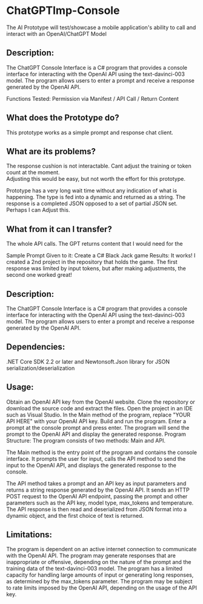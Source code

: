 # ChatGPTImp-Console

The AI Prototype will test/showcase a mobile application's ability to call and interact with an OpenAI/ChatGPT Model

## Description:
The ChatGPT Console Interface is a C# program that provides a console interface for interacting with the OpenAI API using the text-davinci-003 model. The program allows users to enter a prompt and receive a response generated by the OpenAI API.

Functions Tested: Permission via Manifest / API Call / Return Content
	
## What does the Prototype do?

This prototype works as a simple prompt and response chat client.

## What are its problems?

The response cushion is not interactable. Cant adjust the training or token count at the moment.  
Adjusting this would be easy, but not worth the effort for this prototype. 
	
Prototype has a very long wait time without any indication of what is happening. 
The type is fed into a dynamic and returned as a string. 
The response is a completed JSON opposed to a set of partial JSON set. Perhaps I can Adjust this.

## What from it can I transfer?
The whole API calls. The GPT returns content that I would need for the 

Sample Prompt Given to it: Create a C# Black Jack game
Results: It works! I created a 2nd project in the repository that holds the game. The first response was 
limited by input tokens, but after making adjustments, the second one worked great!

## Description:
The ChatGPT Console Interface is a C# program that provides a console interface for interacting with the OpenAI API using the text-davinci-003 model. The program allows users to enter a prompt and receive a response generated by the OpenAI API.

## Dependencies:

.NET Core SDK 2.2 or later and
Newtonsoft.Json library for JSON serialization/deserialization

## Usage:

Obtain an OpenAI API key from the OpenAI website.
Clone the repository or download the source code and extract the files.
Open the project in an IDE such as Visual Studio.
In the Main method of the program, replace "YOUR API HERE" with your OpenAI API key.
Build and run the program.
Enter a prompt at the console prompt and press enter.
The program will send the prompt to the OpenAI API and display the generated response.
Program Structure:
The program consists of two methods: Main and API.

The Main method is the entry point of the program and contains the console interface. It prompts the user for input, calls the API method to send the input to the OpenAI API, and displays the generated response to the console.

The API method takes a prompt and an API key as input parameters and returns a string response generated by the OpenAI API. It sends an HTTP POST request to the OpenAI API endpoint, passing the prompt and other parameters such as the API key, model type, max_tokens and temperature. The API response is then read and deserialized from JSON format into a dynamic object, and the first choice of text is returned.

## Limitations:

The program is dependent on an active internet connection to communicate with the OpenAI API.
The program may generate responses that are inappropriate or offensive, depending on the nature of the prompt and the training data of the text-davinci-003 model.
The program has a limited capacity for handling large amounts of input or generating long responses, as determined by the max_tokens parameter.
The program may be subject to rate limits imposed by the OpenAI API, depending on the usage of the API key.

